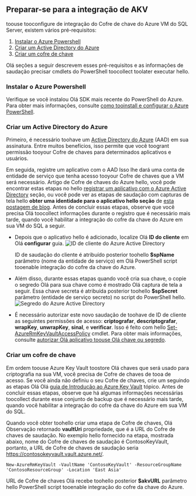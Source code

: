 ## <a name="prepare-for-akv-integration"></a>Preparar-se para a integração de AKV
toouse tooconfigure de integração do Cofre de chave do Azure VM do SQL Server, existem vários pré-requisitos: 

1. [Instalar o Azure Powershell](#install-azure-powershell)
2. [Criar um Active Directory do Azure](#create-an-azure-active-directory)
3. [Criar um cofre de chave](#create-a-key-vault)

Olá seções a seguir descrevem esses pré-requisitos e as informações de saudação precisar cmdlets do PowerShell toocollect toolater executar hello.

### <a name="install-azure-powershell"></a>Instalar o Azure Powershell
Verifique se você instalou Olá SDK mais recente do PowerShell do Azure. Para obter mais informações, consulte [como tooinstall e configurar o Azure PowerShell](/powershell/azureps-cmdlets-docs).

### <a name="create-an-azure-active-directory"></a>Criar um Active Directory do Azure
Primeiro, é necessário toohave um [Active Directory do Azure](https://azure.microsoft.com/trial/get-started-active-directory/) (AAD) em sua assinatura. Entre muitos benefícios, isso permite que você toogrant permissão tooyour Cofre de chaves para determinados aplicativos e usuários.

Em seguida, registre um aplicativo com o AAD Isso lhe dará uma conta de entidade de serviço que tenha acesso tooyour Cofre de chaves que a VM será necessário. Artigo de Cofre de chaves do Azure hello, você pode encontrar estas etapas no hello [registrar um aplicativo com o Azure Active Directory](../articles/key-vault/key-vault-get-started.md#register) seção, ou você pode ver as etapas de saudação com capturas de tela hello **obter uma identidade para o aplicativo hello seção** de [esta postagem de blog](http://blogs.technet.com/b/kv/archive/2015/01/09/azure-key-vault-step-by-step.aspx). Antes de concluir essas etapas, observe que você precisa Olá toocollect informações durante o registro que é necessário mais tarde, quando você habilitar a integração do cofre da chave do Azure em sua VM do SQL a seguir.

* Depois que o aplicativo hello é adicionado, localize Olá **ID do cliente** em Olá **configurar** guia.   ![ID de cliente do Azure Active Directory](./media/virtual-machines-sql-server-akv-prepare/aad-client-id.png)
  
    ID de saudação do cliente é atribuído posterior toohello **$spName** parâmetro (nome da entidade de serviço) em Olá PowerShell script tooenable integração do cofre da chave do Azure. 
* Além disso, durante essas etapas quando você cria sua chave, o copie o segredo Olá para sua chave como é mostrado Olá captura de tela a seguir. Essa chave secreta é atribuída posterior toohello **$spSecret** parâmetro (entidade de serviço secreto) no script do PowerShell hello.  
    ![Segredo do Azure Active Directory](./media/virtual-machines-sql-server-akv-prepare/aad-sp-secret.png)
* É necessário autorizar este novo saudação de toohave de ID de cliente as seguintes permissões de acesso: **criptografar**, **descriptografar**, **wrapKey**, **unwrapKey**, **sinal**, e **verificar**. Isso é feito com hello [Set-AzureRmKeyVaultAccessPolicy](https://msdn.microsoft.com/library/azure/mt603625.aspx) cmdlet. Para obter mais informações, consulte [autorizar Olá aplicativo toouse Olá chave ou segredo](../articles/key-vault/key-vault-get-started.md#authorize).

### <a name="create-a-key-vault"></a>Criar um cofre de chave
Em ordem toouse Azure Key Vault toostore Olá chaves que será usado para criptografia na sua VM, você precisa de Cofre de chaves de tooa de acesso. Se você ainda não definiu o seu Cofre de chaves, crie um seguindo as etapas Olá Olá [guia de Introdução ao Azure Key Vault](../articles/key-vault/key-vault-get-started.md) tópico. Antes de concluir essas etapas, observe que há algumas informações necessárias toocollect durante esse conjunto de backup que é necessário mais tarde, quando você habilitar a integração do cofre da chave do Azure em sua VM do SQL.

Quando você obter toohello criar uma etapa de Cofre de chaves, Olá Observação retornado **vaultUri** propriedade, que é a URL do Cofre de chaves de saudação. No exemplo hello fornecido na etapa, mostrada abaixo, nome do Cofre de chaves de saudação é ContosoKeyVault, portanto, a URL de Cofre de chaves de saudação seria https://contosokeyvault.vault.azure.net/.

    New-AzureRmKeyVault -VaultName 'ContosoKeyVault' -ResourceGroupName 'ContosoResourceGroup' -Location 'East Asia'

URL de Cofre de chaves Olá recebe toohello posterior **$akvURL** parâmetro hello PowerShell script tooenable integração do cofre da chave do Azure.


